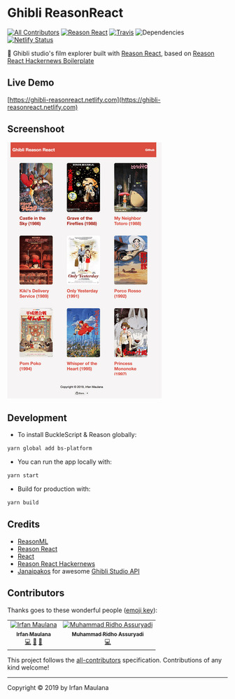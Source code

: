 # Ghibli ReasonReact

[![All Contributors](https://img.shields.io/badge/all_contributors-2-orange.svg?style=flat-square)](#contributors) [![Reason React](https://img.shields.io/badge/Reason-React-blue.svg)](https://reasonml.github.io/reason-react/) [![Travis](https://img.shields.io/travis/mazipan/ghibli-reasonreact.svg)](https://travis-ci.org/mazipan/ghibli-reasonreact) ![Dependencies](https://img.shields.io/david/mazipan/ghibli-reasonreact.svg) [![Netlify Status](https://api.netlify.com/api/v1/badges/c2269950-e6b3-4dcf-9214-19d77963182d/deploy-status)](https://app.netlify.com/sites/ghibli-reasonreact/deploys)

👻 Ghibli studio's film explorer built with [Reason React](https://github.com/reasonml/reason-react), based on [Reason React Hackernews Boilerplate](https://github.com/reasonml-community/reason-react-hacker-news)

## Live Demo

[https://ghibli-reasonreact.netlify.com](https://ghibli-reasonreact.netlify.com)

## Screenshoot

![](screenshoot.png)

## Development

+ To install BuckleScript & Reason globally:

```bash
yarn global add bs-platform
```

+ You can run the app locally with:

```bash
yarn start
```

+ Build for production with:

```bash
yarn build
```

## Credits

+ [ReasonML](https://reasonml.github.io/)
+ [Reason React](https://github.com/reasonml/reason-react)
+ [React](https://reactjs.org/)
+ [Reason React Hackernews](https://github.com/reasonml-community/reason-react-hacker-news)
+ [Janaipakos](https://github.com/janaipakos) for awesome [Ghibli Studio API](https://ghibliapi.herokuapp.com/)

## Contributors

Thanks goes to these wonderful people ([emoji key](https://allcontributors.org/docs/en/emoji-key)):

<!-- ALL-CONTRIBUTORS-LIST:START - Do not remove or modify this section -->
<!-- prettier-ignore -->
<table><tr><td align="center"><a href="https://www.mazipan.xyz/"><img src="https://avatars0.githubusercontent.com/u/7221389?v=4" width="100px;" alt="Irfan Maulana"/><br /><sub><b>Irfan Maulana</b></sub></a><br /><a href="https://github.com/mazipan/ghibli-reasonreact/commits?author=mazipan" title="Code">💻</a> <a href="#maintenance-mazipan" title="Maintenance">🚧</a> <a href="#design-mazipan" title="Design">🎨</a></td><td align="center"><a href="http://ridhoassuryadi.com"><img src="https://avatars2.githubusercontent.com/u/16620050?v=4" width="100px;" alt="Muhammad Ridho Assuryadi"/><br /><sub><b>Muhammad Ridho Assuryadi</b></sub></a><br /><a href="https://github.com/mazipan/ghibli-reasonreact/commits?author=muhammadridho" title="Code">💻</a></td></tr></table>

<!-- ALL-CONTRIBUTORS-LIST:END -->

This project follows the [all-contributors](https://github.com/all-contributors/all-contributors) specification. Contributions of any kind welcome!

---

Copyright © 2019 by Irfan Maulana
